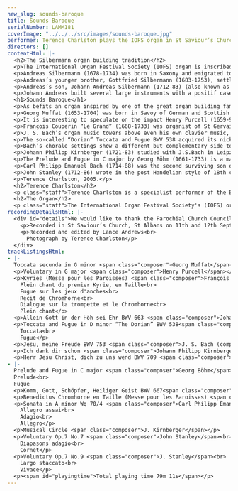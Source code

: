 ```yaml
---
new_slug: sounds-baroque
title: Sounds Baroque
serialNumber: LAMM181
coverImage: "../../../src/images/sounds-baroque.jpg"
performer: Terence Charlston plays the IOFS organ in St Saviour’s Church, St Albans
directors: []
contentHtml: |-
  <h2>The Silbermann organ building tradition</h2>
  <p>The International Organ Festival Society (IOFS) organ is inscribed by its builder, Peter Collins, with the dedication ‘A homage to Andreas Silbermann.’</p>
  <p>Andreas Silbermann (1678-1734) was born in Saxony and emigrated to Strasbourg in his twenties. After training with Eugen Casparini in Görlitz and Friedrich Ring in Strasbourg, he repaired several monastic instruments in Alsace. Although largely based in Strasbourg, he spent two years working in Paris for François Thierry. He also knew the French organist Louis Marchand (who famously fled from an organ playing contest with J. S. Bach) and the Austrian organ builder J. C. Egedacher.</p>
  <p>Andreas’s younger brother, Gottfried Silbermann (1683-1753), settled in Freiberg and was an influential maker of organs, most famously in Dresden. He became a wealthy man and knew many of the important central German players, including J. S. Bach. He was also celebrated for the pianos he built for Frederick the Great and for his clavichords (C. P. E. Bach was so devoted to his Silbermann clavichord, he wrote a piece of music about it).</p>
  <p>Andreas’s son, Johann Andreas Silbermann (1712-83) (also known as simply ‘Andreas’) learnt his trade at an early age from his father. He worked with his brothers in the family workshop in Strasbourg and made a study tour of important instruments in central Germany in 1741. He built over 50 organs in Alsace, Lorraine, Baden and Switzerland and knew the work of other organ builders, including Riepp and Gabler in Germany and François Thierry of the dynasty which built and maintained the Couperin organ in St Gervais, Paris. His pupils included J. A. Stein, the pioneer of the Viennese piano.</p>
  <p>Johann Andreas built several large instruments with a positif case behind the players back (Strasbourg, St Thomas, 1741 and Soultz-Haut-Rhin, 1750). Smaller organs included the second division within the main case above the player, a common trend in organ construction throughout Europe at this time. In this respect the IOFS organ is similar to the surviving 19-stop organ he built for St Georges, Châternois built in 1765.</p>
  <h1>Sounds Baroque</h1>
  <p>As befits an organ inspired by one of the great organ building families of the high Baroque, the music of Bach and his circle figures prominently on this disc. Representative works of Johann Sebastian are set alongside less familiar works by his most famous son, one of his pupils, Kirnberger, his near contemporary, Böhm, and by his French contemporary, the organist to Louis XIV, François Couperin. The IOFS organ embraces a certain spirit of entente cordiale in which the French, German and, to a lesser degree, Italian styles have been amalgamated. The music of Muffat and Purcell epitomises the ‘international’ stlye in Baroque music and, in tribute to the organ’s English maker, John Stanley carries the spirit of the Baroque into the post-Handelian age.</p>
  <p>Georg Muffat (1653-1704) was born in Savoy of German and Scottish ancestry and considered himself a pioneer in the introduction of the French and Italian musical styles to the German speaking lands. He spent his youth in Alsace and travelled widely before becoming organist to the Archbishop of Salzburg in 1677. He left Salzburg in 1687 and ended his days in the court of the Bishop of Passau. Muffat studied with the doyen of French music, Lully (who happened to be an Italian) and with Pasquini in Rome where he also met Corelli. He composed almost exclusively instrumental music, including several sets of Concerti Grossi after Corelli and a remarkable early violin sonata. Muffat published his organ music in Apparatus musico-organisticus (1690), including 12 organ toccatas arranged in the order of the church modes. The toccatas are modelled on the multi-sectional works of Frescobaldi and Pasquini with extreme contrasts of mood and material between sections. The French style is clearly evident in the use of dance meters and dotted rhythms. Muffat uses a system of symbols to indicate the precise ornamentation, indicates when and where the pedals should be used and the whole is beautifully and faultlessly engraved. Toccata secunda is a dark and severe work. The opening monumental chords establish the tonality of the mode while the following allegro section has a rhythmically unsettled character similar to the Corellian trio-sonata texture and its stock sequences made more poignant by its rhythmically unsettled character. This in turn becomes freer and slower, introducing the central section, an eerie fugue, strangely reminiscent of the night music in Purcell’s Fairy Queen. The final section returns to the mood of the opening allegro with massive chords and suspensions drawing the work to its powerful conclusion.</p>
  <p>It is interesting to speculate on the impact Henry Purcell (1659-95) would have had on eighteenth century music had he not been so tragically short lived. Of the same generation as Böhm and Muffat, he would surely have had a greater impact on Handel and his English imitators. Purcell rose to early fame in London and in addition to his court appointments and successes in the London theatre, he was organist of Westminster Abbey from 1679 until his death. His exquisite Voluntary in G major offers a tantalizing glimpse of his organ playing. It opens in the improvised style which accompanied the elevation of the host at mass and concludes with a brief Italian canzona. Purcell may well have heard such pieces from the many foreign organists in London during the late seventeenth century. He already knew some north German music from Draghi and his teacher John Blow and possibly through the emigré organ builder Bernard Smith, who was organist at St. Margaret’s, Westminster, the Abbey’s sister church. Along with Draghi and Blow, Purcell took part in a trial of organs in the Temple Church which became popularly known as the “battle of the organs”. Draghi championed an instrument by Renatus Harris while Blow and his pupil Purcell demonstrated the virtues of an instrument by Bernard Smith.</p>
  <p>François Couperin “Le Grand” (1668-1733) was organist of St Gervais in the Marais district of Paris from 1685 to 1723 and from 1693 was one of the four organists to the Royal Chapel. Two years before his court appointment, he had established his organ playing credentials through the publication of his first and only surviving book of organ pieces, the Pièces d’Orgue en deux Messes, l’une des Paroisses pour les Fêtes Solonelles l’autre pour les couvents (Music for organ comprising two masses, one for use in Parishes on Solemn feasts, the other for convents and monasteries). This innovative collection appeared with Royal patent and a flattering testimonial from Michel-Richard Delalande, a major composer of Parisian church music. The practice in French churches at this time encouraged the alternation of sung elements and organ music by replacing every other verse or section of plainsong or choral music with a short organ piece. Thus the five sections of the Kyrie recorded here would have been separated by four sections of plainsong. The art of the organist was to underline the character of the church modes and establish their impact according to the solemnity of the day or the nature of the liturgical action and drama. To this end, the organist marshalled the resources of his instrument by prescribed combinations of stops. These are clearly indicated in the titles of Couperin’s pieces and all the pieces recorded here feature reeds as solo voice or chorus combinations. The outer movements of the Kyrie versets employ the pedal reed for the plainsong, accompanied by a continuous texture of foundation tone called the plein jeu, while the other movements employ a dialogue between the reed sounds or the Chromhorne as a solo in the treble (recit) or the tenor (taille) as in the Benedictus. This last verset, which features the cromorne stop in the left hand with a continuo accompaniment shared between right hand and pedals, is closely related to Couperin’s own memorial pieces (tombeau literally meaning ‘tomb-stone’) such as the trio sonata, La Sultane, and those written by his uncle, Louis, and the viole de gambe virtuoso Marin Marais.</p>
  <p>J. S. Bach’s organ music towers above even his own clavier music, let alone the organ music of his contemporaries. Allein Gott in der Höh sei Ehr BWV 663 features an ornamented melody, but unlike BWV 709, the chorale melody is in the left hand (as in a French en taille piece) with long rests between each line, and the last note is held for over 10 bars. This hymn is the Lutheran paraphrase of the Gloria in excelsis Deo which was sung every Sunday except on special festivals. Bach sets the tune (derived from a Gregorian melody) in triple time, marking the top of the score ‘cantabile’ (to be played in a singing style). The flowing accompaniment figures mix with longer, sonorous notes derived from the chorale tune and add to the tender atmosphere. At the point in the melody corresponding to “Ohn Unterlaß” (without ceasing) the cantus firmus makes a dreamlike Adagio cadenza before the music continues. Both BWV 663 and 667 come from the collection known as ‘The Eighteen’ or the ‘Leipzig’ chorales; BWV 663 from the first part written in Bach’s hand between 1744 and 1748.</p>
  <p>The so-called “Dorian” Toccata and Fugue BWV 538 acquired its nickname from Spitta on account of the omission of the customary D minor key signature of one flat. Unique amongst the organ works, the toccata contains Bach’s own instructions for frequent changes between two manuals (Oberwerk and Positiv) and Bach may have played it to test the rebuilt organ at the Martinkerk, Kassel in 1732. These changes of sonority accentuate the sense of dialogue and argument inherent in the music. The texture reduces from five to three voices in the manner of a Vivaldi concerto and the virtuosity of the whole is underlined by the demanding, fully independent pedal part. The fugue is one Bach’s finest essays in vocal counterpoint. Its alla breve subject consists of a complete rise and fall of a modal D minor scale ideal for combination in stretto (a type of ‘round’ in which the theme is closely imitated by each subsequent entry) and rich harmonic effects in thirds and sixths. The four-voice texture is closely related to the 17th century ricercare style of masters such as Frescobaldi or Froberger.</p>
  <p>Bach’s chorale settings show a different but complementary side to his free organ works. Jesu, meine Freude BWV 753 is a fragment of just over 8 bars from the Klavierbüchlein für W. F. Bach probably compiled in 1720. The chorale melody appears as a single statement in the right hand ornamented by semiquaver figures accompanied by flowing two-part quaver movement in the left hand: a texture reminiscent of the French recit (see Couperin’s Recit de Chromhorne). Herr Jesu Christ, dich zu uns wend BWV 709 is an ornamented four-part setting with the chorale tune in the top voice as a single statement. It resembles movements from the Orgelbüchlein although the looser organization of motives suggests an early work influenced by Buxtehude or Böhm. Early work or not, Bach makes telling use of modulation to minor keys in the final phrase “und uns den Weg zur Wahrheit führ” (and lead us in the way to truth): the chorale was sung most Sundays before the sermon. It survives in a copy made by Kirnberger. Komm, Gott, Schöpfer, Heiliger Geist BWV 667 is based on another paraphrase of the Whitsun hymn and Gregorian melody, Veni Creator Spiritus. Bach’s setting is in two parts: the first with the cantus firmus in the top voice over a rhythmical triplet accompaniment virtually identical to the Orgelbüchlein setting BWV 631; the second section bursts out with vivid passage-work symbolic of the rushing Pentecostal wind, followed by the melody in pedals. BWV 667 may have been intended to conclude the collection known as ‘The Eighteen’ or ‘Leipzig’ chorales, where it was copied into Bach’s autograph by his pupil, Altnikol, after 1744.</p>
  <p>Johann Philipp Kirnberger (1721-83) studied with J.S.Bach in Leipzig and went on to work in Poland and Dresden before settling at the court in Berlin. He was an important teacher, rather than composer or performer and his historical importance rests more on his theoretical writings than his music. His position in Berlin enabled him to mix with the foremost musical thinkers of his day, notably Quantz, C. P. E. Bach and Marpurg and amass one of the finest music libraries in Europe for his patron, Princess Anna Amelie. A tireless advocate of J. S. Bach’s music, he devoted his later years to the publication of all Bach’s four-part chorale settings. His organ chorale Ich dank dir schon is written for two manuals and pedals and was published with examples of his songs and clavier music by C. P. E. Bach (Musikalisches Vierlerley, 1770). The hymn tune is played in long notes by the left hand against an elegant right hand melody repleat with triplets, trills and chromatic scales, typical of the period and perhaps imitating the violin and flute solos which graced the music rooms of Frederick the Great’s palace of Sans Souci in Potsdam. Kirnberger’s Musical Circle is one many eighteenth century pieces written to explore all twelve major and minor keys, attempting in one movement what Bach chose to exploit over 48 pairs of preludes and fugues. Kirnberger’s circle is confined to the minor keys, the major keys being only touched in passing. Such pieces were used to check an instrument’s tuning and temperament system, both equal and, as here on the St Saviour’s organ, unequal.</p>
  <p>The Prelude and Fugue in C major by Georg Böhm (1661-1733) is a magnificent example of a large-scale free (not based on a hymn tune) organ work. It combines elements of the North German tradition (such as the opening pedal solo, without which no organ recital would have been complete) with the improvisatory and fugal elements of the Italian toccata. The rhythmic vitality of the fugue and strength of the prelude’s bass-line mark Böhm as an inventive and original character. Born in Ohrdruf, he moved to Hamburg in 1693 where he had the opportunity to hear Reincken in Hamburg, Vincent Lübeck in Stade and Buxtehude in Lübeck, eventually settling in Lüneburg in 1698 as organist of the Johanniskirche, a post he held until his death. As one of the most significant figures of his generation, it is not surprising to find similarities between his musical style and that of J. S. Bach. Böhm’s teacher, Hildebrandt, had been taught by members of Bach’s family in Arnstadt and Ehrfurt and it is likely that Böhm taught the young J. S. Bach.</p>
  <p>Carl Philipp Emanuel Bach (1714-88) was the second surviving son of J. S. Bach and his first wife, Maria Barbara. He served the flute-playing Frederick the Great as harpsichordist in Berlin for thirty years before moving to Hamburg in 1768 as Kantor of the five principal churches until his death. He was a prolific composer and retained some measure of historical importance through his pioneering Essay on the True Art of Playing Keyboard Instruments (1753). A certain cult of original genius surrounded him in Hamburg and his wide correspondence (including Klopstock, Gerstenberg, Diderot and Mozart’s patron, van Swieten) testifies to his broader artistic and aesthetic life. Of his celebrated keyboard playing and compositions, Schubart (1784) said, “There is no other so rich in invention, so exhaustive in new turns of phrase, so perfect in harmony” and Charles Burney considered him, “one of the greatest composers for keyed instruments, but the best player from the point of expression.” His greatest love was the clavichord and, in contrast to his father, his organ music (several fine sonatas, two concertos and some fugues) forms a relatively small part of his vast output. Six organ sonatas were written in the mid-1750s for Frederick the Great’s sister, Princess Anna Amelie, who was a keen organist (also Kirnberger’s patron) and published posthumously. A 22-rank organ with two manuals and separate pedal division was built for the princess in Berlin in 1755. The fourth Sonata in A minor is a fine example of the empfindsamer Stil (highly expressive style): the musical equivalent of the ‘Sturm und Drang’ movement in poetry, which also caught the imagination of Haydn at this time. The Sonata is symphonic in scale: heroic in the minor key outer movements; serene in the slow Adagio.</p>
  <p>John Stanley (1712-86) wrote in the post Handelian style of 18th century London. He is chiefly remembered today for his thirty organ voluntaries published in three volumes between 1748 and 1754 although many were probably written much earlier. Blinded in a domestic accident at the age of two, Stanley possessed a remarkable musical memory and enjoyed a successful London career as soloist and teacher. He assisted Handel, directing several oratorio performances and assuming musical responsibility for the Lenten oratorio series in Covent Garden upon Handel’s death. He was organist of several London churches, most notably the Church of the Inner Temple from 1734. The Voluntary Op.7 No.7 like most 18th century organ voluntaries has two movements: a slow introduction for the Diapasons (the English equivalent to the French fonds d’orgue registration) followed by a fast movement featuring the Cornet stop, another import from continental organ design, here played by the right hand. I perform this piece a tone lower than written to accommodate the temperament of the St Saviour’s organ. The G major Voluntary Op.7 No.9 (also in two movements) is a Galant style prelude and fugue in the best traditions of Handelian oratorio overtures.</p>
  <p>Terence Charlston, 2005.</p>
  <h2>Terence Charlston</h2>
  <p class="staff">Terence Charlston is a specialist performer of the Early Keyboard repertoire. He has given concerts world-wide and appeared on over 40 commercial CDs on harpsichord, organ, virginals, clavichord and fortepiano. For the National Trust, he has recently recorded all the playable keyboard instruments of the Fenton House Collection in Hampstead, London. His solo recording of Bach organ music (<a href="./bach.htm">Sounds of Bach</a>) has been greeted with critical acclaim as have his solo harpsichord recordings of Bach and Couperin and the Rameau Pièces de clavecin en concerts (BIS-CD-1385). Researches into English music of the Restoration period have resulted in a complete recording of Matthew Locke’s organ and harpsichord music (Deux-Elles DXL 1047) and an edition of thirteen keyboard pieces (Peacock Press, 2004). A member of the ensemble London Baroque, he teaches at the Royal Academy of Music and has given master classes in Germany, USA and Mexico.</p>
  <h2>The Organ</h2>
  <p class="staff">The International Organ Festival Society's (IOFS) organ was designed by Peter Collins Organ Builders Ltd. in 1989, in the style of Andreas Silbermann and the French branch of the Silbermann family. Surviving instruments were studied and the pipe scales were based on studies of contemporary sources by Bernhardt Edskes. The case closely follows the Predigerkirche, Basle with carving by Siegfried Pietsch. The action is suspended in true French manner and there are two large wedge bellows built into the podium of the instrument. The organ stands in St Saviour's Church, St Albans by kind permission of the Vicar and the Parochial Church Council.</p>
recordingDetailsHtml: |-
  <div id="details">We would like to thank the Parochial Church Council and Vicar of St. Saviour’s, Fr. Peter Wadsworth, and Andrew Lucas of the International Organ Festival Society, St. Albans for permission to make this recording. Special thanks to Chris Muhley and all at St. Saviour’s, Vincent Woodstock for tuning and preparing the organ, Peter Collins and John Rowntree for information about the IOFS organ and the Silbermann family and Laurence Lyndon-Jones for his assistance with stops and pages.
    <p>Recorded in St Saviour’s Church, St Albans on 11th and 12th September and 10th October 2004 by kind permission of Andrew Lucas (Festival Director) and the Vicar and Church Wardens</p>
    <p>Recorded and edited by Lance Andrews<br>
      Photograph by Terence Charlston</p>
  </div>
trackListingsHtml:
- |-
  Toccata secunda in G minor <span class="composer">Georg Muffat</span>
  <p>Voluntary in G major <span class="composer">Henry Purcell</span></p>
  <p>Kyries (Messe pour les Paroisses) <span class="composer">François Couperin</span><br>
    Plein chant du premier Kyrie, en Taille<br>
    Fugue sur les jeux d'anches<br>
    Recit de Chromhorne<br>
    Dialogue sur la trompette et le Chromhorne<br>
    Plein chant</p>
  <p>Allein Gott in der Höh sei Ehr BWV 663 <span class="composer">Johann Sebastian Bach</span></p>
  <p>Toccata and Fugue in D minor “The Dorian” BWV 538<span class="composer"> J. S. Bach</span><br>
    Toccata<br>
    Fugue</p>
  <p>Jesu, meine Freude BWV 753 <span class="composer">J. S. Bach (completed Charlston)</span></p>
  <p>Ich dank dir schon <span class="composer">Johann Philipp Kirnberger</span></p>
  <p>Herr Jesu Christ, dich zu uns wend BWV 709 <span class="composer">J. S. Bach</span></p>
- |-
  Prelude and Fugue in C major <span class="composer">Georg Böhm</span><br>
  Prelude<br>
  Fugue
  <p>Komm, Gott, Schöpfer, Heiliger Geist BWV 667<span class="composer"> J. S. Bach</span></p>
  <p>Benedictus Chromhorne en Taille (Messe pour les Paroisses) <span class="composer">F. Couperin</span></p>
  <p>Sonata in A minor Wq 70/4 <span class="composer">Carl Philipp Emanuel Bach</span><br>
    Allegro assai<br>
    Adagio<br>
    Allegro</p>
  <p>Musical Circle <span class="composer">J. Kirnberger</span></p>
  <p>Voluntary Op.7 No.7 <span class="composer">John Stanley</span><br>
    Diapasons adagio<br>
    Cornet</p>
  <p>Voluntary Op.7 No.9 <span class="composer">J. Stanley</span><br>
    Largo staccato<br>
    Vivace</p>
  <p><span id="playingtime">Total playing time 79m 11s</span></p>
---
```


